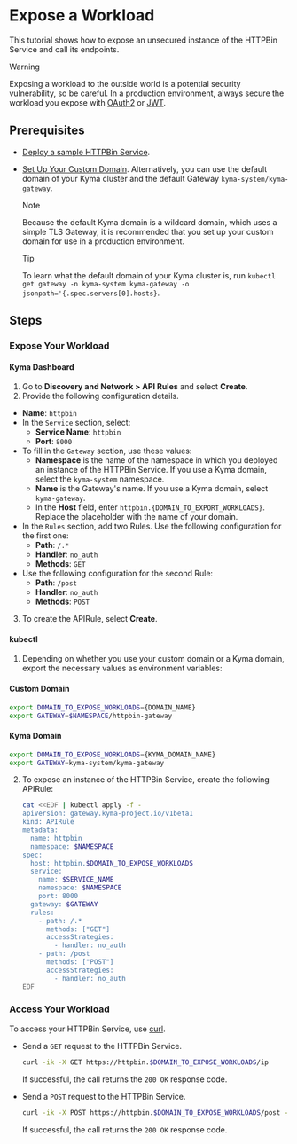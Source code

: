 # Expose a Workload

This tutorial shows how to expose an unsecured instance of the HTTPBin Service and call its endpoints.

> [!WARNING]
>  Exposing a workload to the outside world is a potential security vulnerability, so be careful. In a production environment, always secure the workload you expose with [OAuth2](../01-50-expose-and-secure-a-workload/01-50-expose-and-secure-workload-oauth2.md) or [JWT](../01-50-expose-and-secure-a-workload/01-52-expose-and-secure-workload-jwt.md).

## Prerequisites

* [Deploy a sample HTTPBin Service](../01-00-create-workload.md).
* [Set Up Your Custom Domain](../../01-10-setup-custom-domain-for-workload.md). Alternatively, you can use the default domain of your Kyma cluster and the default Gateway `kyma-system/kyma-gateway`.
  
  > [!NOTE]
  > Because the default Kyma domain is a wildcard domain, which uses a simple TLS Gateway, it is recommended that you set up your custom domain for use in a production environment.

  > [!TIP]
  > To learn what the default domain of your Kyma cluster is, run `kubectl get gateway -n kyma-system kyma-gateway -o jsonpath='{.spec.servers[0].hosts}`.

## Steps

### Expose Your Workload

<!-- tabs:start -->
#### **Kyma Dashboard**

1. Go to **Discovery and Network > API Rules** and select **Create**.
2. Provide the following configuration details.
  - **Name**: `httpbin`
  - In the `Service` section, select:
    - **Service Name**: `httpbin`
    - **Port**: `8000`
  - To fill in the `Gateway` section, use these values:
    - **Namespace** is the name of the namespace in which you deployed an instance of the HTTPBin Service. If you use a Kyma domain, select the `kyma-system` namespace.
    - **Name** is the Gateway's name. If you use a Kyma domain, select `kyma-gateway`.
    - In the **Host** field, enter `httpbin.{DOMAIN_TO_EXPORT_WORKLOADS}`. Replace the placeholder with the name of your domain.
  - In the `Rules` section, add two Rules. Use the following configuration for the first one:
    - **Path**: `/.*`
    - **Handler**: `no_auth`
    - **Methods**: `GET`
  - Use the following configuration for the second Rule:
    - **Path**: `/post`
    - **Handler**: `no_auth`
    - **Methods**: `POST`

3. To create the APIRule, select **Create**.

#### **kubectl**

1. Depending on whether you use your custom domain or a Kyma domain, export the necessary values as environment variables:

  <!-- tabs:start -->
  #### **Custom Domain**

  ```bash
  export DOMAIN_TO_EXPOSE_WORKLOADS={DOMAIN_NAME}
  export GATEWAY=$NAMESPACE/httpbin-gateway
  ```
  #### **Kyma Domain**

  ```bash
  export DOMAIN_TO_EXPOSE_WORKLOADS={KYMA_DOMAIN_NAME}
  export GATEWAY=kyma-system/kyma-gateway
  ```
  <!-- tabs:end -->

2. To expose an instance of the HTTPBin Service, create the following APIRule:

    ```bash
    cat <<EOF | kubectl apply -f -
    apiVersion: gateway.kyma-project.io/v1beta1
    kind: APIRule
    metadata:
      name: httpbin
      namespace: $NAMESPACE
    spec:
      host: httpbin.$DOMAIN_TO_EXPOSE_WORKLOADS
      service:
        name: $SERVICE_NAME
        namespace: $NAMESPACE
        port: 8000
      gateway: $GATEWAY
      rules:
        - path: /.*
          methods: ["GET"]
          accessStrategies:
            - handler: no_auth
        - path: /post
          methods: ["POST"]
          accessStrategies:
            - handler: no_auth
    EOF
    ```

<!-- tabs:end -->

### Access Your Workload

To access your HTTPBin Service, use [curl](https://curl.se).

- Send a `GET` request to the HTTPBin Service.

  ```bash
  curl -ik -X GET https://httpbin.$DOMAIN_TO_EXPOSE_WORKLOADS/ip
  ```
  If successful, the call returns the `200 OK` response code.

- Send a `POST` request to the HTTPBin Service.

  ```bash
  curl -ik -X POST https://httpbin.$DOMAIN_TO_EXPOSE_WORKLOADS/post -d "test data"
  ```
  If successful, the call returns the `200 OK` response code.